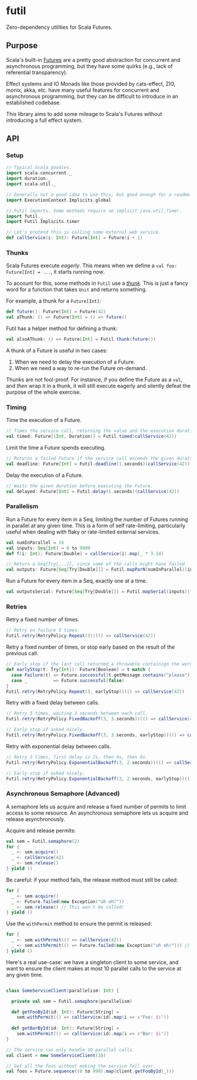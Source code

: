 # futil

Zero-dependency utilities for Scala Futures.

## Purpose

Scala's built-in [Futures](https://docs.scala-lang.org/overviews/core/futures.html) are a pretty good abstraction for 
concurrent and asynchronous programming, but they have some quirks (e.g., lack of referential transparency).

Effect systems and IO Monads like those provided by cats-effect, ZIO, monix, akka, etc. have many useful features
for concurrent and asynchronous programming, but they can be difficult to introduce in an established codebase.

This library aims to add some mileage to Scala's Futures without introducing a full effect system.

## API

### Setup

```scala mdoc
// Typical Scala goodies.
import scala.concurrent._
import duration._
import scala.util._

// Generally not a good idea to use this, but good enough for a readme.
import ExecutionContext.Implicits.global

// Futil imports. Some methods require an implicit java.util.Timer.
import futil._
import Futil.Implicits.timer

// Let's pretend this is calling some external web service. 
def callService(i: Int): Future[Int] = Future(i + 1)
```

### Thunks

Scala Futures execute _eagerly_. This means when we define a `val foo: Future[Int] = ...`, it starts running _now_.

To account for this, some methods in `Futil` use a [_thunk_](https://en.wikipedia.org/wiki/Thunk). 
This is just a fancy word for a function that takes `Unit` and returns something.

For example, a thunk for a `Future[Int]`:

```scala mdoc
def future(): Future[Int] = Future(42)
val aThunk: () => Future[Int] = () => future()
```

Futil has a helper method for defining a thunk:

```scala mdoc
val alsoAThunk: () => Future[Int] = Futil.thunk(future())
```

A thunk of a Future is useful in two cases:

1. When we need to delay the execution of a Future.
2. When we need a way to re-run the Future on-demand.

Thunks are not fool-proof. For instance, if you define the Future as a `val`, and _then_ wrap it in a thunk, 
it will still execute eagerly and silently defeat the purpose of the whole exercise.

### Timing

Time the execution of a Future.

```scala mdoc
// Times the service call, returning the value and the execution duration.
val timed: Future[(Int, Duration)] = Futil.timed(callService(42))
```

Limit the time a Future spends executing.

```scala mdoc
// Returns a failed Future if the service call exceeds the given duration.
val deadline: Future[Int] = Futil.deadline(1.seconds)(callService(42))
```

Delay the execution of a Future.

```scala mdoc
// Waits the given duration before executing the Future.
val delayed: Future[Int] = Futil.delay(1.seconds)(callService(42))
```

### Parallelism

Run a Future for every item in a Seq, limiting the number of Futures running in parallel at any given time.
This is a form of self rate-limiting, particularly useful when dealing with flaky or rate-limited external services.

```scala mdoc
val numInParallel = 16
val inputs: Seq[Int] = 0 to 9999
def f(i: Int): Future[Double] = callService(i).map(_ * 3.14)

// Return a Seq[Try[...]], since some of the calls might have failed. 
val outputs: Future[Seq[Try[Double]]] = Futil.mapParN(numInParallel)(inputs)(f)
```

Run a Future for every item in a Seq, exactly one at a time.

```scala mdoc
val outputsSerial: Future[Seq[Try[Double]]] = Futil.mapSerial(inputs)(f)
```

### Retries

Retry a fixed number of times.

```scala mdoc
// Retry on failure 3 times.
Futil.retry(RetryPolicy.Repeat(3))(() => callService(42))
```

Retry a fixed number of times, or stop early based on the result of the previous call.

```scala mdoc
// Early stop if the last call returned a throwable containign the word "please".
def earlyStop(t: Try[Int]): Future[Boolean] = t match {
  case Failure(t) => Future.successful(t.getMessage.contains("please"))
  case _          => Future.successful(false)
}
Futil.retry(RetryPolicy.Repeat(3, earlyStop))(() => callService(42))
```

Retry with a fixed delay between calls.

```scala mdoc
// Retry 3 times, waiting 3 seconds between each call.
Futil.retry(RetryPolicy.FixedBackoff(3, 3.seconds))(() => callService(42))

// Early stop if asked nicely.
Futil.retry(RetryPolicy.FixedBackoff(3, 3.seconds, earlyStop))(() => callService(42))
```

Retry with exponential delay between calls.

```scala mdoc
// Retry 3 times, first delay is 2s, then 4s, then 8s.
Futil.retry(RetryPolicy.ExponentialBackoff(3, 2.seconds))(() => callService(42))

// Early stop if asked nicely.
Futil.retry(RetryPolicy.ExponentialBackoff(3, 2.seconds, earlyStop))(() => callService(42))
```

### Asynchronous Semaphore (Advanced)

A semaphore lets us acquire and release a fixed number of permits to limit access to some resource.
An asynchronous semaphore lets us acquire and release asynchronously.

Acquire and release permits:

```scala mdoc
val sem = Futil.semaphore(2)
for {
  _ <- sem.acquire()
  _ <- callService(42)
  _ <- sem.release()
} yield ()
```

Be careful: if your method fails, the release method must still be called:

```scala mdoc
for {
  _ <- sem.acquire()
  _ <- Future.failed(new Exception("uh oh!"))
  _ <- sem.release() // This won't be called!
} yield ()
```

Use the `withPermit` method to ensure the permit is released:

```scala mdoc
for {
  _ <- sem.withPermit(() => callService(42))
  _ <- sem.withPermit(() => Future.failed(new Exception("uh oh!"))) // Will still release the permit.
} yield ()
```

Here's a real use-case: we have a singleton client to some service, and want to ensure the client makes at most 10 
parallel calls to the service at any given time.

```scala mdoc

class SomeServiceClient(parallelism: Int) {

  private val sem = Futil.semaphore(parallelism)

  def getFooById(id: Int): Future[String] = 
    sem.withPermit(() => callService(id).map(i => s"Foo: $i"))
      
  def getBarById(id: Int): Future[String] =
    sem.withPermit(() => callService(id).map(i => s"Bar: $i"))
} 

// The service can only handle 10 parallel calls.
val client = new SomeServiceClient(10)

// Get all the foos without making the service fall over.
val foos = Future.sequence((0 to 999).map(client.getFooById(_)))
```
